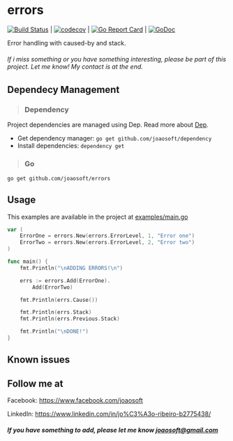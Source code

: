 # errors
[![Build Status](https://travis-ci.org/joaosoft/errors.svg?branch=master)](https://travis-ci.org/joaosoft/errors) | [![codecov](https://codecov.io/gh/joaosoft/errors/branch/master/graph/badge.svg)](https://codecov.io/gh/joaosoft/errors) | [![Go Report Card](https://goreportcard.com/badge/github.com/joaosoft/errors)](https://goreportcard.com/report/github.com/joaosoft/errors) | [![GoDoc](https://godoc.org/github.com/joaosoft/errors?status.svg)](https://godoc.org/github.com/joaosoft/errors)

Error handling with caused-by and stack.

###### If i miss something or you have something interesting, please be part of this project. Let me know! My contact is at the end.

## Dependecy Management
>### Dependency

Project dependencies are managed using Dep. Read more about [Dep](https://github.com/golang/dep).
* Get dependency manager: `go get github.com/joaosoft/dependency`
* Install dependencies: `dependency get`

>### Go
```
go get github.com/joaosoft/errors
```

## Usage 
This examples are available in the project at [examples/main.go](https://github.com/joaosoft/errors/tree/master/example_test.go)
```go
var (
	ErrorOne = errors.New(errors.ErrorLevel, 1, "Error one")
	ErrorTwo = errors.New(errors.ErrorLevel, 2, "Error two")
)

func main() {
	fmt.Println("\nADDING ERRORS!\n")

	errs := errors.Add(ErrorOne).
		Add(ErrorTwo)

	fmt.Println(errs.Cause())

	fmt.Println(errs.Stack)
	fmt.Println(errs.Previous.Stack)

	fmt.Println("\nDONE!")
}
```

## Known issues


## Follow me at
Facebook: https://www.facebook.com/joaosoft

LinkedIn: https://www.linkedin.com/in/jo%C3%A3o-ribeiro-b2775438/

##### If you have something to add, please let me know joaosoft@gmail.com
